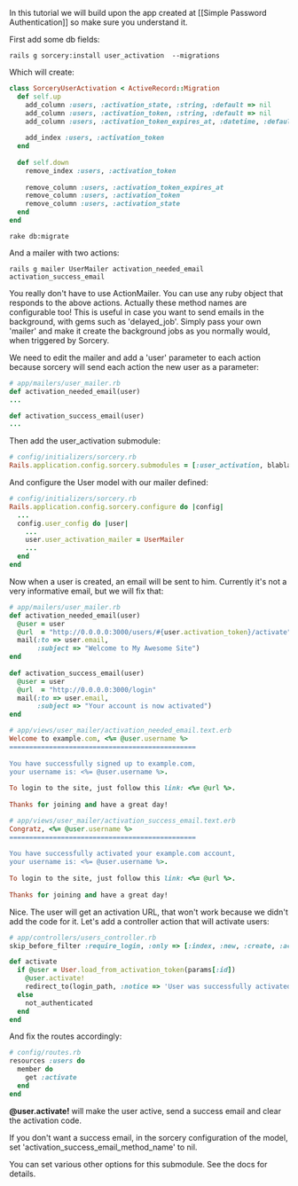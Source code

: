 In this tutorial we will build upon the app created at [[Simple Password Authentication]] so make sure you understand it.

First add some db fields:

```
rails g sorcery:install user_activation  --migrations
```


Which will create:

```ruby
class SorceryUserActivation < ActiveRecord::Migration
  def self.up
    add_column :users, :activation_state, :string, :default => nil
    add_column :users, :activation_token, :string, :default => nil
    add_column :users, :activation_token_expires_at, :datetime, :default => nil
        
    add_index :users, :activation_token
  end
    
  def self.down
    remove_index :users, :activation_token
    
    remove_column :users, :activation_token_expires_at
    remove_column :users, :activation_token
    remove_column :users, :activation_state
  end
end
```

    rake db:migrate

And a mailer with two actions:

    rails g mailer UserMailer activation_needed_email activation_success_email

You really don't have to use ActionMailer. You can use any ruby object that responds to the above actions. Actually these method names are configurable too! This is useful in case you want to send emails in the background, with gems such as 'delayed_job'. Simply pass your own 'mailer' and make it create the background jobs as you normally would, when triggered by Sorcery.

We need to edit the mailer and add a 'user' parameter to each action because sorcery will send each action the new user as a parameter:

```ruby
# app/mailers/user_mailer.rb
def activation_needed_email(user)
...

def activation_success_email(user)
...
```

Then add the user_activation submodule:

```ruby
# config/initializers/sorcery.rb
Rails.application.config.sorcery.submodules = [:user_activation, blabla, blablu, ...]
```

And configure the User model with our mailer defined:

```ruby
# config/initializers/sorcery.rb
Rails.application.config.sorcery.configure do |config|
  ...
  config.user_config do |user|
    ...
    user.user_activation_mailer = UserMailer
    ...
  end
end
```

Now when a user is created, an email will be sent to him. Currently it's not a very informative email, but we will fix that:

```ruby
# app/mailers/user_mailer.rb
def activation_needed_email(user)
  @user = user
  @url  = "http://0.0.0.0:3000/users/#{user.activation_token}/activate"
  mail(:to => user.email,
       :subject => "Welcome to My Awesome Site")
end
    
def activation_success_email(user)
  @user = user
  @url  = "http://0.0.0.0:3000/login"
  mail(:to => user.email,
       :subject => "Your account is now activated")
end
```

```ruby
# app/views/user_mailer/activation_needed_email.text.erb
Welcome to example.com, <%= @user.username %>
===============================================
     
You have successfully signed up to example.com,
your username is: <%= @user.username %>.
    
To login to the site, just follow this link: <%= @url %>.
     
Thanks for joining and have a great day!
```

```ruby
# app/views/user_mailer/activation_success_email.text.erb
Congratz, <%= @user.username %>
===============================================
     
You have successfully activated your example.com account,
your username is: <%= @user.username %>.
     
To login to the site, just follow this link: <%= @url %>.
     
Thanks for joining and have a great day!
```

Nice. The user will get an activation URL, that won't work because we didn't add the code for it. Let's add a controller action that will activate users:

```ruby
# app/controllers/users_controller.rb
skip_before_filter :require_login, :only => [:index, :new, :create, :activate]

def activate
  if @user = User.load_from_activation_token(params[:id])
    @user.activate!
    redirect_to(login_path, :notice => 'User was successfully activated.')
  else
    not_authenticated
  end
end
```

And fix the routes accordingly:

```ruby
# config/routes.rb
resources :users do
  member do
    get :activate
  end
end
```

**@user.activate!** will make the user active, send a success email and clear the activation code.

If you don't want a success email, in the sorcery configuration of the model, set 'activation_success_email_method_name' to nil.

You can set various other options for this submodule. See the docs for details.